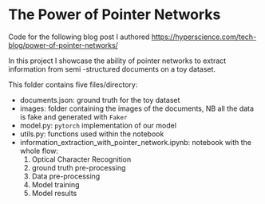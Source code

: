 # The Power of Pointer Networks 

Code for the following blog post I authored https://hyperscience.com/tech-blog/power-of-pointer-networks/

In this project I showcase the ability of pointer networks to extract information from semi
-structured documents on a toy dataset.

This folder contains five files/directory:

- documents.json: ground truth for the toy dataset
- images: folder containing the images of the documents, NB all the data is fake and generated
 with `Faker`
- model.py: `pytorch` implementation of our model  
- utils.py: functions used within the notebook
- information_extraction_with_pointer_network.ipynb: notebook with the whole flow:
    1. Optical Character Recognition
    2. ground truth pre-processing
    3. Data pre-processing
    4. Model training
    5. Model results 
